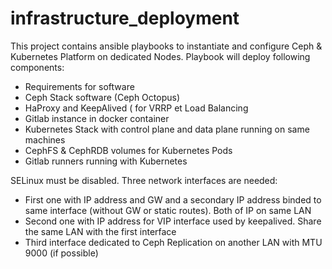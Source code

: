 # infrastructure_deployment

This project contains ansible playbooks to instantiate and configure Ceph & Kubernetes Platform on dedicated Nodes.
Playbook will deploy following components:

- Requirements for software
- Ceph Stack software (Ceph Octopus)
- HaProxy and KeepAlived ( for VRRP et Load Balancing
- Gitlab instance in docker container
- Kubernetes Stack with control plane and data plane running on same machines
- CephFS & CephRDB volumes for Kubernetes Pods
- Gitlab runners running with Kubernetes


SELinux must be disabled. Three network interfaces are needed:

 - First one with IP address and GW and a secondary IP address binded to same interface (without GW or static routes). Both of IP on same LAN
 - Second one with IP address for VIP interface used by keepalived. Share the same LAN with the first interface
 - Third interface dedicated to Ceph Replication on another LAN with MTU 9000 (if possible)


